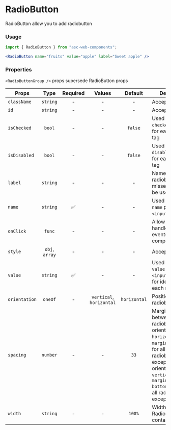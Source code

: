 # RadioButton

RadioButton allow you to add radiobutton

### Usage

```js
import { RadioButton } from "asc-web-components";
```

```jsx
<RadioButton name="fruits" value="apple" label="Sweet apple" />
```

### Properties

`<RadioButtonGroup />` props supersede RadioButton props

| Props         |      Type      | Required |          Values          |   Default    | Description                                                                                                                                                                                                               |
| ------------- | :------------: | :------: | :----------------------: | :----------: | ------------------------------------------------------------------------------------------------------------------------------------------------------------------------------------------------------------------------- |
| `className`   |    `string`    |    -     |            -             |      -       | Accepts class                                                                                                                                                                                                             |
| `id`          |    `string`    |    -     |            -             |      -       | Accepts id                                                                                                                                                                                                                |
| `isChecked`   |     `bool`     |    -     |            -             |   `false`    | Used as HTML `checked` property for each `<input>` tag                                                                                                                                                                    |
| `isDisabled`  |     `bool`     |    -     |            -             |   `false`    | Used as HTML `disabled` property for each `<input>` tag                                                                                                                                                                   |
| `label`       |    `string`    |    -     |            -             |      -       | Name of the radiobutton. If missed, `value` will be used                                                                                                                                                                  |
| `name`        |    `string`    |    ✅    |            -             |      -       | Used as HTML `name` property for `<input>` tag.                                                                                                                                                                           |
| `onClick`     |     `func`     |    -     |            -             |      -       | Allow you to handle clicking events on component                                                                                                                                                                          |
| `style`       | `obj`, `array` |    -     |            -             |      -       | Accepts css style                                                                                                                                                                                                         |
| `value`       |    `string`    |    ✅    |            -             |      -       | Used as HTML `value` property for `<input>` tag. Used for identification each radiobutton                                                                                                                                 |
| `orientation` |    `oneOf`     |    -     | `vertical`, `horizontal` | `horizontal` | Position of radiobuttons                                                                                                                                                                                                  |
| `spacing`     |    `number`    |    -     |            -             |     `33`     | Margin (in px) between radiobutton. If orientation `horizontal`, it is `margin-left`(apply for all radiobuttons, except first), if orientation `vertical`, it is `margin-bottom`(apply for all radiobuttons, except last) |
| `width`       |    `string`    |    -     |            -             |    `100%`    | Width of RadioButtonGroup container                                                                                                                                                                                       |
